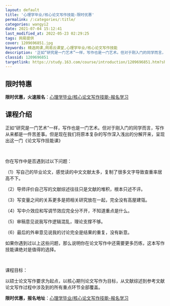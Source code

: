 ```yaml
---
layout: default
title: '心理学毕业/核心论文写作技能-限时优惠'
permalink: /:categories/:title/
categories: wangyi2
date: 2021-07-04 15:12:41
last_modified_at: 2022-05-23 02:29:25
tags: 网易提供
cover: 1209696851.jpg
keywords: 精选网课,网易云课堂,心理学毕业/核心论文写作技能
description: '正如“研究是一门艺术”一样，写作也是一门艺术。但对于刚入门的同学而言，写作从来都是一件苦差事。但是现在我们将原本复杂的写'
classid: 1209696851
targetlink: https://study.163.com/course/introduction/1209696851.htm?share=1&shareId=1025206652&utm_campaign=share&utm_medium=iphoneShare&utm_source=&utm_u=1025206652
---
```


## 限时特惠

**限时优惠，火速报名**：[心理学毕业/核心论文写作技能-报名学习](https://study.163.com/course/introduction/1209696851.htm?share=1&shareId=1025206652&utm_campaign=share&utm_medium=iphoneShare&utm_source=&utm_u=1025206652)

## 课程介绍

正如“研究是一门艺术”一样，写作也是一门艺术。但对于刚入门的同学而言，写作从来都是一件苦差事。但是现在我们将原本复杂的写作深入浅出的分解开来，呈现出这一门《论文写作技能课》

 

你在写作中是否遇到过以下问题：

（1）写自己的毕业论文，感觉读的中文文献太多，复制了很多文字导致查重率居高不下。

（2）导师评价自己写的文献综述往往只是文献的堆积，根本只述不评。

（3）写变量之间的关系更多是把相关研究放在一起，完全没有高屋建瓴。

（4）写中介效应和写调节效应完全分不开，不知道重点是什么。

（5）审稿意见说我写作逻辑混乱，理论支撑不够。

（6）最后的外审意见说我的讨论完全是结果的重复，没有新意。

如果你遇到过以上这些问题，那么说明你在论文写作中还需要更多历练，这本写作技能课绝对是值得的选择。

 

课程目标：

以硕士论文写作要求为起点，以核心期刊论文写作为目标，从文献综述到参考文献论文写作过程中涉及到的所有重点环节全部覆盖。

**限时优惠，报名地址**：[心理学毕业/核心论文写作技能-报名学习](https://study.163.com/course/introduction/1209696851.htm?share=1&shareId=1025206652&utm_campaign=share&utm_medium=iphoneShare&utm_source=&utm_u=1025206652)

